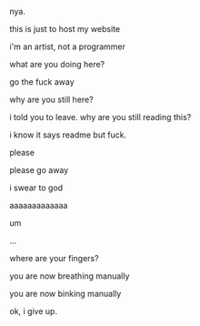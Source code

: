 nya.

this is just to host my website

i'm an artist, not a programmer

what are you doing here?

go the fuck away

why are you still here?

i told you to leave. why are you still reading this?

i know it says readme but fuck.

please

please go away

i swear to god

aaaaaaaaaaaaa

um

...

where are your fingers?

you are now breathing manually

you are now binking manually

ok, i give up.
